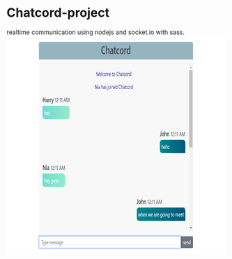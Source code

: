 # Chatcord-project
realtime communication using nodejs and socket.io with sass.
<img src="https://github.com/vasantisuthar/Chatcord-project/blob/main/chat-app.png" height=500 width=800/>
